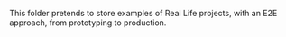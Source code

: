 
This folder pretends to store examples of Real Life projects, with an E2E approach, from prototyping to production.

